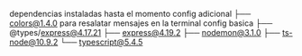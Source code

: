 dependencias instaladas hasta el momento
config adicional
├── colors@1.4.0 para resalatar mensajes en la terminal
config basica
├── @types/express@4.17.21
├── express@4.19.2
├── nodemon@3.1.0
├── ts-node@10.9.2
└── typescript@5.4.5
